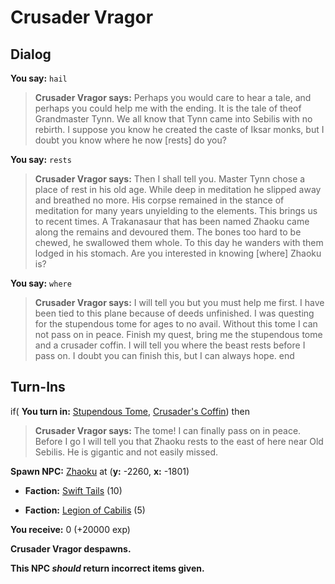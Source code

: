 # Crusader Vragor

## Dialog

**You say:** `hail`



>**Crusader Vragor says:** Perhaps you would care to hear a tale, and perhaps you could help me with the ending. It is the tale of theof Grandmaster Tynn. We all know that Tynn came into Sebilis with no rebirth. I suppose you know he created the caste of Iksar monks, but I doubt you know where he now [rests] do you?

**You say:** `rests`



>**Crusader Vragor says:** Then I shall tell you. Master Tynn chose a place of rest in his old age. While deep in meditation he slipped away and breathed no more. His corpse remained in the stance of meditation for many years unyielding to the elements. This brings us to recent times. A Trakanasaur that has been named Zhaoku came along the remains and devoured them. The bones too hard to be chewed, he swallowed them whole. To this day he wanders with them lodged in his stomach. Are you interested in knowing [where] Zhaoku is?

**You say:** `where`



>**Crusader Vragor says:** I will tell you but you must help me first. I have been tied to this plane because of deeds unfinished. I was questing for the stupendous tome for ages to no avail. Without this tome I can not pass on in peace. Finish my quest, bring me the stupendous tome and a crusader coffin. I will tell you where the beast rests before I pass on. I doubt you can finish this, but I can always hope.
end

## Turn-Ins



if( **You turn in:** [Stupendous Tome](/item/18051), [Crusader's Coffin](/item/17031)) then


>**Crusader Vragor says:** The tome! I can finally pass on in peace. Before I go I will tell you that Zhaoku rests to the east of here near Old Sebilis. He is gigantic and not easily missed.


**Spawn NPC:**  [Zhaoku](/npc/95184) at (**y:** -2260, **x:** -1801)


* __Faction:__ [Swift Tails](/faction/444) (10)


* __Faction:__ [Legion of Cabilis](/faction/441) (5)


 **You receive:** 0 (+20000 exp)


**Crusader Vragor despawns.**

**This NPC *should* return incorrect items given.**






